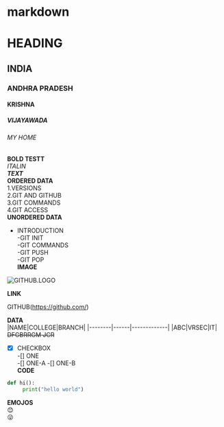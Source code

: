 # markdown
# HEADING
## INDIA
### ANDHRA PRADESH
#### KRISHNA
##### VIJAYAWADA
###### MY HOME    
**BOLD TESTT**     
*ITALIN*                    
***TEXT***            
**ORDERED DATA**          
1.VERSIONS              
2.GIT AND GITHUB              
3.GIT COMMANDS                
4.GIT ACCESS                   
**UNORDERED DATA**
- INTRODUCTION        
   -GIT INIT        
 -GIT COMMANDS      
     -GIT PUSH     
     -GIT POP       
 **IMAGE**          
 
 ![GITHUB.LOGO](https://miro.medium.com/max/719/1*WaaXnUvhvrswhBJSw4YTuQ.png)
 
 **LINK**
 
 GITHUB(https://github.com/)     
 
 **DATA**     
 |NAME|COLLEGE|BRANCH|
 |--------|------|-------------|
 |ABC|VRSEC|IT|
 ~~DFGBRRGM JCR~~
 
 -[X] CHECKBOX       
 -[] ONE        
    -[]   ONE-A
    -[]    ONE-B         
 **CODE**
 ```PYTHON      
 def hi():
      print("hello world")          
  ```       
  **EMOJOS**       
  :blush:                
  :stuck_out_tongue_winking_eye:                
